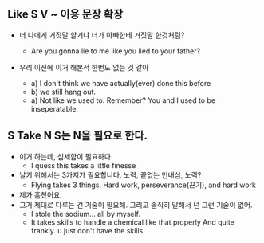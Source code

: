 ## Like S V ~ 이용 문장 확장

- 너 나에게 거짓말 할거냐 너가 아빠한테 거짓말 한것처럼?
  - Are you gonna lie to me like you lied to your father?
  
- 우리 이전에 이거 해본적 한번도 없는 것 같아
  - a) I don't think we have actually(ever) done this before
  - b) we still hang out.
  - a) Not like we used to. Remember? You and I used to be inseperatable.

## S Take N S는 N을 필요로 한다.

- 이거 하는데, 섬세함이 필요하다.
  - I quess this takes a little finesse
- 날기 위해서는 3가지가 필요합니다. 노력, 끝없는 인내심, 노력?
  - Flying takes 3 things. Hard work, perseverance(끈기), and hard work
- 제가 훔쳤어요.
- 그거 제대로 다루는 건 기술이 필요해. 그리고 솔직히 말해서 넌 그런 기술이 없어.
  - I stole the sodium... all by myself. 
  - It takes skills to handle a chemical like that properly And quite frankly. u just don't have the skills.
